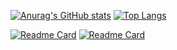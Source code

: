 [![Anurag's GitHub stats](https://github-readme-stats.vercel.app/api?username=spinojara&show_icons=true&theme=gruvbox&include_all_commits=true&card_width=500&line_height=22&hide=issues,contribs)](https://github.com/anuraghazra/github-readme-stats)
[![Top Langs](https://github-readme-stats.vercel.app/api/top-langs/?username=spinojara&theme=gruvbox&layout=compact)](https://github.com/anuraghazra/github-readme-stats)

[![Readme Card](https://github-readme-stats.vercel.app/api/pin/?username=spinojara&repo=bitbit&theme=gruvbox)](https://github.com/spinojara/bitbit)
[![Readme Card](https://github-readme-stats.vercel.app/api/pin/?username=spinojara&repo=testbit&theme=gruvbox)](https://github.com/spinojara/testbit)
